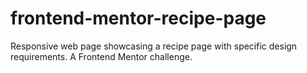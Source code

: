 # frontend-mentor-recipe-page
Responsive web page showcasing a recipe page with specific design requirements. A Frontend Mentor challenge.
